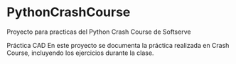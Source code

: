 # PythonCrashCourse
Proyecto para practicas del Python Crash Course de Softserve

Práctica CAD En este proyecto se documenta la práctica realizada en Crash Course, incluyendo los ejercicios durante la clase. 